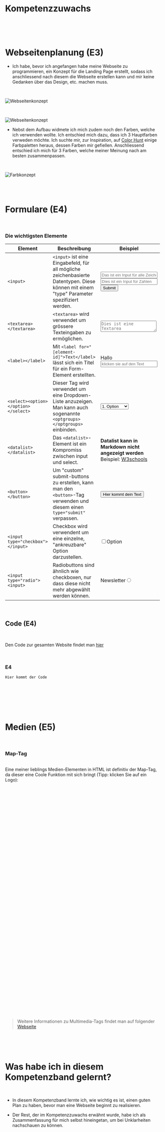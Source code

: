 # Kompetenzzuwachs


<br>
<br>
<br>


# Webseitenplanung (E3)

- Ich habe, bevor ich angefangen habe meine Webseite zu programmieren, ein Konzept für die Landing Page erstellt, sodass ich anschliessend nach diesem die Webseite erstellen kann und mir keine Gedanken über das Design, etc. machen muss.

<br>

![Webseitenkonzept](/Sonstiges/imgs/mockupPhone.png)

<br>

![Webseitenkonzept](/Sonstiges/imgs/mockupLaptop.png)


- Nebst dem Aufbau widmete ich mich zudem noch den Farben, welche ich verwenden wollte. Ich entschied mich dazu, dass ich 3 Hauptfarben verweden möchte. 
Ich suchte mir, zur Inspiration, auf [Color Hunt](https://colorhunt.co/) einige Farbpaletten heraus, dessen Farben mir gefiellen.
Anschliessend entschied ich mich für 3 Farben, welche meiner Meinung nach am besten zusammenpassen.

<br>

![Farbkonzept](/Sonstiges/imgs/Farbkonzept.png)


<br>


<br>

# Formulare (E4)


<br>

### Die wichtigsten Elemente

Element         | Beschreibung          | Beispiel
----------------|-----------------------| ----
`<input>`       | `<input>` ist eine Eingabefeld, für all mögliche zeichenbasierte Datentypen. Diese können mit einem "type" Parameter spezifiziert werden.      | <input placeholder="Das ist ein Input für alle Zeichen"><input type="number" placeholder="Dies ist ein Input für Zahlen"><input type="submit">
`<textarea></textarea>`     | `<textarea>` wird verwendet um grössere Texteingaben zu ermöglichen.     | <textarea style="resize:vertical; min-height: 30px; max-height: 75px;" placeholder="Dies ist eine Textarea"></textarea>
`<label></label>`       | Mit `<label for="[element-id]">Text</label>` lässt sich ein Titel für ein Form-Element erstellten. | <label for="input1">Hallo</label><input id="input1" placeholder="klicken sie auf den Text">
`<select><option></option></select>` | Dieser Tag wird verwendet um eine Dropdown-Liste anzuzeigen. Man kann auch sogenannte `<optgroups></optgroups>` einbinden. | <select><optgroup label="1-2 Option"><option>1. Option</option><option>2. Option</option></optgroup></select>
`<datalist></datalist>` | Das `<datalist>`-Element ist ein Kompromiss zwischen input und select. | **Datalist kann in Markdown nicht angezeigt werden**<br>Beispiel: [W3schools](https://www.w3schools.com/tags/tag_datalist.asp)
`<button></button>` | Um "custom" submit-buttons zu erstellen, kann man den `<button>`-Tag verwenden und diesem einen `type="submit"` verpassen. | <button type="submit">Hier kommt dein Text</button>
`<input type="checkbox"></input>` | Checkbox wird verwendent um eine einzelne, "ankreuzbare" Option darzustellen. | <input type="checkbox">Option</checkbox>
`<input type="radio"><input>` | Radiobuttons sind ähnlich wie checkboxen, nur dass diese nicht mehr abgewählt werden können. | <label for="radio">Newsletter<label><input type="radio" id="radio">


<br>

## Code (E4)

<br>

Den Code zur gesamten Website findet man [hier](https://github.com/timmarletaz/M293-V3)

<br>

### E4

    Hier kommt der Code

<br>
<br>
<br>


<br>
<br>

# Medien (E5)

<br>

### Map-Tag
<br>
Eine meiner lieblings Medien-Elementen in HTML ist definitiv der Map-Tag, da dieser eine Coole Funktion mit sich bringt (Tipp: klicken Sie auf ein Logo):

<img src="https://i.ytimg.com/vi/o0wfgrL07oI/maxresdefault.jpg" alt="" usemap="#map1719346753244">
<map id="map1719346753244" name="map1719346753244"><area shape="rect" coords="114,149,443,483" title="DuckDuckGo" alt="DuckDuckGo" href="https:duckduckgo.com" target="_blank"><area shape="rect" coords="832,146,1164,481" title="Google" alt="Google" href="https:google.com" target="_blank"></map>

<div style="position:relative; height:720px; width:1280px; background:url(https://i.ytimg.com/vi/o0wfgrL07oI/maxresdefault.jpg) 0 0 no-repeat;"><a style="position:absolute; top:149px; left:114px; width:329px; height:334px;" title="DuckDuckGo" alt="DuckDuckGo" href="https://www.duckduckgo.com" target="_blank"></a><a style="position:absolute; top:146px; left:832px; width:332px; height:335px;" title="Google" alt="Google" href="https://www.google.com" target="_blank"></a></div>

<br>
<br>

 > Weitere Informationen zu Multimedia-Tags findet man auf folgender [Webseite](https://www.almabetter.com/bytes/tutorials/html/multimedia-in-html)

<br>
<br>
<br>



# Was habe ich in diesem Kompetenzband gelernt?
<br>

- In diesem Kompetenzband lernte ich, wie wichtig es ist, einen guten Plan zu haben, bevor man eine Webseite beginnt zu realisieren.

- Der Rest, der im Kompetenzzuwachs erwähnt wurde, habe ich als Zusammenfassung für mich selbst hineingetan, um bei Unklarheiten nachschauen zu können.


<br>
<br>
<br>

